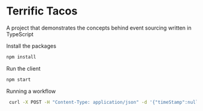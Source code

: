 # Terrific Tacos
A project that demonstrates the concepts behind event sourcing written in TypeScript

Install the packages

```bash
npm install
```

Run the client

```bash
npm start
```

Running a workflow

```bash
 curl -X POST -H "Content-Type: application/json" -d '{"timeStamp":null,"name":"orderSubmitted","order":{"_orderItems":[{"description":"Tamale","price":3,"quantity":9,"total":35}],"_customer":{"firstName":"Kaylee","lastName":"Lang","email":"Kaylee.Lang@email.com"}},"restaurant":"Tommys Taco"}' http://localhost:3000/signal
```
